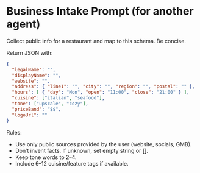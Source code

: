 # Business Intake Prompt (for another agent)

Collect public info for a restaurant and map to this schema. Be concise.

Return JSON with:
```json
{
  "legalName": "",
  "displayName": "",
  "website": "",
  "address": { "line1": "", "city": "", "region": "", "postal": "" },
  "hours": [ { "day": "Mon", "open": "11:00", "close": "21:00" } ],
  "cuisine": ["italian", "seafood"],
  "tone": ["upscale", "cozy"],
  "priceBand": "$$",
  "logoUrl": ""
}
```

Rules:
- Use only public sources provided by the user (website, socials, GMB).
- Don’t invent facts. If unknown, set empty string or [].
- Keep tone words to 2–4.
- Include 6–12 cuisine/feature tags if available.

